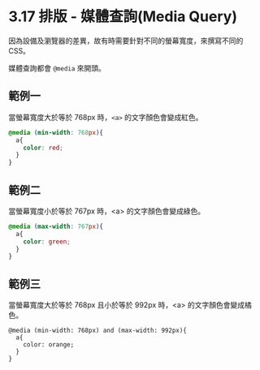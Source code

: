 # 3.17 排版 - 媒體查詢\(Media Query\)

因為設備及瀏覽器的差異，故有時需要針對不同的螢幕寬度，來撰寫不同的 CSS。

媒體查詢都會 `@media` 來開頭。

## 範例一

當螢幕寬度大於等於 768px 時，`<a>` 的文字顏色會變成紅色。

```css
@media (min-width: 768px){
  a{
    color: red;
  }
}
```

## 範例二

當螢幕寬度小於等於 767px 時，&lt;a&gt; 的文字顏色會變成綠色。

```css
@media (max-width: 767px){
  a{
    color: green;
  }
}
```

## 範例三

當螢幕寬度大於等於 768px 且小於等於 992px 時，&lt;a&gt; 的文字顏色會變成橘色。

```
@media (min-width: 768px) and (max-width: 992px){
  a{
    color: orange;
  }
}
```



